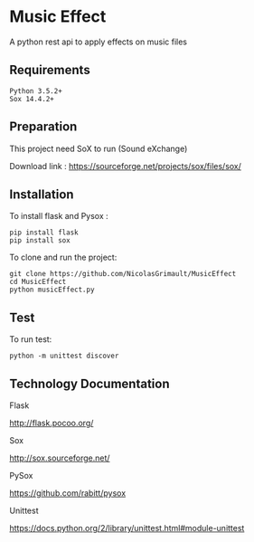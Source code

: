 # Music Effect
A python rest api to apply effects on music files

## Requirements
    Python 3.5.2+
    Sox 14.4.2+

## Preparation
This project need SoX to run (Sound eXchange) 

Download link : 
https://sourceforge.net/projects/sox/files/sox/

## Installation
To install flask and Pysox :

    pip install flask
    pip install sox 

To clone and run the project:

    git clone https://github.com/NicolasGrimault/MusicEffect
    cd MusicEffect
    python musicEffect.py

## Test
To run test: 

    python -m unittest discover

## Technology Documentation
Flask 

http://flask.pocoo.org/

Sox

http://sox.sourceforge.net/


PySox

https://github.com/rabitt/pysox

Unittest

https://docs.python.org/2/library/unittest.html#module-unittest
